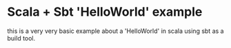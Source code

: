 # Scala + Sbt 'HelloWorld' example

this is a very very basic example about a 'HelloWorld' in scala using sbt as a build tool.
